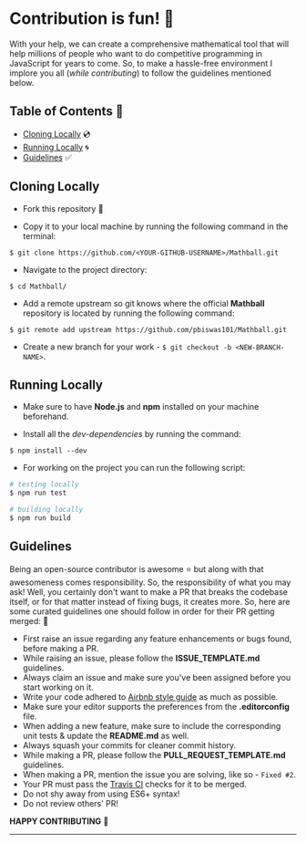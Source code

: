 # Contribution is fun! :green_heart:

With your help, we can create a comprehensive mathematical tool that will help millions of people who want to do competitive programming in JavaScript for years to come. So, to make a hassle-free environment I implore you all (*while contributing*) to follow the guidelines mentioned below.

## Table of Contents :page_with_curl:

- [Cloning Locally](#cloning-locally) :cd:
- [Running Locally](#running-locally) :cyclone:
- [Guidelines](#guidelines) :white_check_mark:

## Cloning Locally

- Fork this repository :fork_and_knife:

- Copy it to your local machine by running the following command in the terminal:
```
$ git clone https://github.com/<YOUR-GITHUB-USERNAME>/Mathball.git
```

- Navigate to the project directory:
```
$ cd Mathball/
```

- Add a remote upstream so git knows where the official **Mathball** repository is located by running the following command:
```
$ git remote add upstream https://github.com/pbiswas101/Mathball.git
```

- Create a new branch for your work - `$ git checkout -b <NEW-BRANCH-NAME>`.

## Running Locally

- Make sure to have **Node.js** and **npm** installed on your machine beforehand.

- Install all the *dev-dependencies* by running the command:
```
$ npm install --dev
```

- For working on the project you can run the following script:
```bash
# testing locally
$ npm run test

# building locally
$ npm run build
```

## Guidelines

Being an open-source contributor is awesome :star: but along with that awesomeness comes responsibility. So, the responsibility of what you may ask! Well, you certainly don't want to make a PR that breaks the codebase itself, or for that matter instead of fixing bugs, it creates more. So, here are some curated guidelines one should follow in order for their PR getting merged: :pizza:

- First raise an issue regarding any feature enhancements or bugs found, before making a PR.
- While raising an issue, please follow the **ISSUE_TEMPLATE.md** guidelines.
- Always claim an issue and make sure you've been assigned before you start working on it.
- Write your code adhered to [Airbnb style guide][1] as much as possible.
- Make sure your editor supports the preferences from the **.editorconfig** file.
- When adding a new feature, make sure to include the corresponding unit tests & update the **README.md** as well.
- Always squash your commits for cleaner commit history.
- While making a PR, please follow the **PULL_REQUEST_TEMPLATE.md** guidelines.
- When making a PR, mention the issue you are solving, like so - `Fixed #2`.
- Your PR must pass the [Travis CI][2] checks for it to be merged.
- Do not shy away from using ES6+ syntax!
- Do not review others' PR!

**HAPPY CONTRIBUTING** :slightly_smiling_face:

------------

[1]: https://github.com/airbnb/javascript
[2]: https://travis-ci.org/
